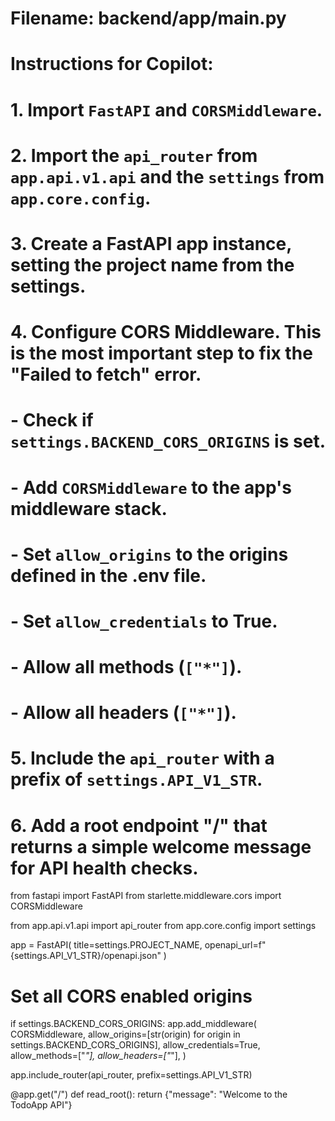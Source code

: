 # Filename: backend/app/main.py
# Instructions for Copilot:
# 1. Import `FastAPI` and `CORSMiddleware`.
# 2. Import the `api_router` from `app.api.v1.api` and the `settings` from `app.core.config`.
# 3. Create a FastAPI app instance, setting the project name from the settings.
# 4. Configure CORS Middleware. This is the most important step to fix the "Failed to fetch" error.
#    - Check if `settings.BACKEND_CORS_ORIGINS` is set.
#    - Add `CORSMiddleware` to the app's middleware stack.
#    - Set `allow_origins` to the origins defined in the .env file.
#    - Set `allow_credentials` to True.
#    - Allow all methods (`["*"]`).
#    - Allow all headers (`["*"]`).
# 5. Include the `api_router` with a prefix of `settings.API_V1_STR`.
# 6. Add a root endpoint "/" that returns a simple welcome message for API health checks.

from fastapi import FastAPI
from starlette.middleware.cors import CORSMiddleware

from app.api.v1.api import api_router
from app.core.config import settings

app = FastAPI(
    title=settings.PROJECT_NAME,
    openapi_url=f"{settings.API_V1_STR}/openapi.json"
)

# Set all CORS enabled origins
if settings.BACKEND_CORS_ORIGINS:
    app.add_middleware(
        CORSMiddleware,
        allow_origins=[str(origin) for origin in settings.BACKEND_CORS_ORIGINS],
        allow_credentials=True,
        allow_methods=["*"],
        allow_headers=["*"],
    )

app.include_router(api_router, prefix=settings.API_V1_STR)

@app.get("/")
def read_root():
    return {"message": "Welcome to the TodoApp API"}
